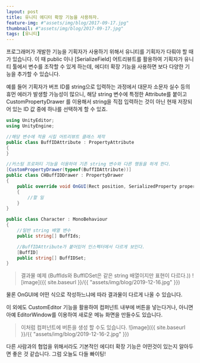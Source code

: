 ```yaml
---
layout: post
title: 유니티 에디터 확장 기능을 사용하자.
feature-img: #"assets/img/blog/2017-09-17.jpg"
thumbnail: #"assets/img/blog/2017-09-17.jpg"
tags: [유니티]
---
```


프로그래머가 개발한 기능을 기획자가 사용하기 위해서 유니티를 기획자가 다뤄야 할 때가 있습니다. 이 때 public 이나 [SerializeField] 어트리뷰트를 활용하여 기획자가 유니티 툴에서 변수를 조작할 수 있게 하는데, 에디터 확장 기능을 사용하면 보다 다양한 기능을 추가할 수 있습니다.

예를 들어 기획자가 버프 ID를 string으로 입력하는 과정에서 대문자 소문자 실수 등의 휴먼 에러가 발생할 가능성이 많으니, 해당 string 변수에 특정한 Attribute를 붙이고 CustomPropertyDrawer 를 이용해서 string을 직접 입력하는 것이 아닌 현재 저장되어 있는 ID 값 중에 하나를 선택하게 할 수 있죠.


~~~c#
using UnityEditor;
using UnityEngine;

//해당 변수에 적용 시킬 어트리뷰트 클래스 제작
public class BuffIDAttribute : PropertyAttribute
{
}

//커스텀 프로퍼티 기능을 이용하여 기존 string 변수와 다른 행동을 하게 한다.
[CustomPropertyDrawer(typeof(BuffIDAttribute))]
public class CHBuffIDDrawer : PropertyDrawer
{
    public override void OnGUI(Rect position, SerializedProperty property, GUIContent label)
    {
        //할 일
    }
}

public class Character : MonoBehaviour
{
    //일반 string 배열 변수
    public string[] BuffIds;

    //BuffIDAttribute가 붙어있어 인스펙터에서 다르게 보인다.
    [BuffID]
    public string[] BuffIDSet;
}
~~~

>결과물 예제 (BuffIds와 BuffIDSet은 같은 string 배열이지만 표현이 다르다.))
![image]({{ site.baseurl }}/{{ "assets/img/blog/2019-12-16.jpg" }}) 


물론 OnGUI에 어떤 식으로 작성하느냐에 따라 결과물이 다르게 나올 수 있습니다.

이 외에도 CustomEditor 기능을 활용하여 컴퍼넌트 내부에 버튼을 넣는다거나, 아니면 아예 EditorWindow를 이용하여 새로운 메뉴 화면을 만들수도 있습니다. 

>이처럼 컴퍼넌트에 버튼을 생성 할 수도 있습니다.
![image]({{ site.baseurl }}/{{ "assets/img/blog/2019-12-16-2.jpg" }}) 

다른 사람과의 협업을 위해서라도 기본적인 에디터 확장 기능은 어떤것이 있는지 알아두면 좋은 것 같습니다. 그럼 오늘도 다들 빠이팅!